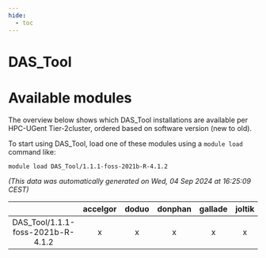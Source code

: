 ```yaml
---
hide:
  - toc
---
```


DAS_Tool
========

# Available modules


The overview below shows which DAS_Tool installations are available per HPC-UGent Tier-2cluster, ordered based on software version (new to old).

To start using DAS_Tool, load one of these modules using a `module load` command like:

```shell
module load DAS_Tool/1.1.1-foss-2021b-R-4.1.2
```

*(This data was automatically generated on Wed, 04 Sep 2024 at 16:25:09 CEST)*  

| |accelgor|doduo|donphan|gallade|joltik|shinx|skitty|
| :---: | :---: | :---: | :---: | :---: | :---: | :---: | :---: |
|DAS_Tool/1.1.1-foss-2021b-R-4.1.2|x|x|x|x|x|-|x|
